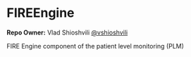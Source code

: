 # FIREEngine

**Repo Owner:** Vlad Shioshvili [@vshioshvili](https://github.com/vshioshvili)  

FIRE Engine component of the patient level monitoring (PLM)
